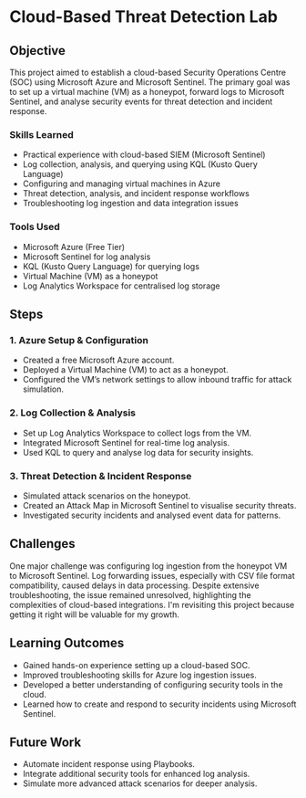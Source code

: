 # Cloud-Based Threat Detection Lab

## Objective
This project aimed to establish a cloud-based Security Operations Centre (SOC) using Microsoft Azure and Microsoft Sentinel. The primary goal was to set up a virtual machine (VM) as a honeypot, forward logs to Microsoft Sentinel, and analyse security events for threat detection and incident response.

### Skills Learned
- Practical experience with cloud-based SIEM (Microsoft Sentinel)
- Log collection, analysis, and querying using KQL (Kusto Query Language)
- Configuring and managing virtual machines in Azure
- Threat detection, analysis, and incident response workflows
- Troubleshooting log ingestion and data integration issues

### Tools Used
- Microsoft Azure (Free Tier)
- Microsoft Sentinel for log analysis
- KQL (Kusto Query Language) for querying logs
- Virtual Machine (VM) as a honeypot
- Log Analytics Workspace for centralised log storage

## Steps
### 1. Azure Setup & Configuration
- Created a free Microsoft Azure account.
- Deployed a Virtual Machine (VM) to act as a honeypot.
- Configured the VM’s network settings to allow inbound traffic for attack simulation.

### 2. Log Collection & Analysis
- Set up Log Analytics Workspace to collect logs from the VM.
- Integrated Microsoft Sentinel for real-time log analysis.
- Used KQL to query and analyse log data for security insights.

### 3. Threat Detection & Incident Response
- Simulated attack scenarios on the honeypot.
- Created an Attack Map in Microsoft Sentinel to visualise security threats.
- Investigated security incidents and analysed event data for patterns.

## Challenges
One major challenge was configuring log ingestion from the honeypot VM to Microsoft Sentinel. Log forwarding issues, especially with CSV file format compatibility, caused delays in data processing. Despite extensive troubleshooting, the issue remained unresolved, highlighting the complexities of cloud-based integrations. I'm revisiting this project because getting it right will be valuable for my growth.

## Learning Outcomes
- Gained hands-on experience setting up a cloud-based SOC.
- Improved troubleshooting skills for Azure log ingestion issues.
- Developed a better understanding of configuring security tools in the cloud.
- Learned how to create and respond to security incidents using Microsoft Sentinel.

## Future Work
- Automate incident response using Playbooks.
- Integrate additional security tools for enhanced log analysis.
- Simulate more advanced attack scenarios for deeper analysis.
